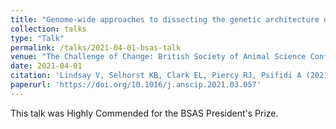 ```yaml
---
title: "Genome-wide approaches to dissecting the genetic architecture of equine exertional rhabdomyolysis (ER)."
collection: talks
type: "Talk"
permalink: /talks/2021-04-01-bsas-talk
venue: "The Challenge of Change: British Society of Animal Science Conference 2021"
date: 2021-04-01
citation: 'Lindsay V, Selhorst KB, Clark EL, Piercy RJ, Psifidi A (2021) Genome-wide approaches to dissecting the genetic architecture of equine exertional rhabdomyolysis (ER). <i>animal: science proceedings</i> 12(1)'
paperurl: 'https://doi.org/10.1016/j.anscip.2021.03.057'
---
```


This talk was Highly Commended for the BSAS President's Prize.
